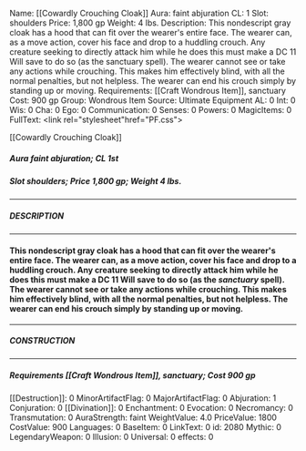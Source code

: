 Name: [[Cowardly Crouching Cloak]]
Aura: faint abjuration
CL: 1
Slot: shoulders
Price: 1,800 gp
Weight: 4 lbs.
Description: This nondescript gray cloak has a hood that can fit over the wearer's entire face. The wearer can, as a move action, cover his face and drop to a huddling crouch. Any creature seeking to directly attack him while he does this must make a DC 11 Will save to do so (as the sanctuary spell). The wearer cannot see or take any actions while crouching. This makes him effectively blind, with all the normal penalties, but not helpless. The wearer can end his crouch simply by standing up or moving.
Requirements: [[Craft Wondrous Item]], sanctuary
Cost: 900 gp
Group: Wondrous Item
Source: Ultimate Equipment
AL: 0
Int: 0
Wis: 0
Cha: 0
Ego: 0
Communication: 0
Senses: 0
Powers: 0
MagicItems: 0
FullText: <link rel="stylesheet"href="PF.css"><div class="heading"><p class="alignleft">[[Cowardly Crouching Cloak]]</p><div style="clear: both;"></div></div><div><h5><b>Aura </b>faint abjuration; <b>CL </b>1st</h5><h5><b>Slot </b>shoulders; <b>Price </b>1,800 gp; <b>Weight </b>4 lbs.</h5></div><hr/><div><h5><b>DESCRIPTION</b></h5></div><hr/><div><h4><p>This nondescript gray cloak has a hood that can fit over the wearer's entire face. The wearer can, as a move action, cover his face and drop to a huddling crouch. Any creature seeking to directly attack him while he does this must make a DC 11 Will save to do so (as the <i>sanctuary</i> spell). The wearer cannot see or take any actions while crouching. This makes him effectively blind, with all the normal penalties, but not helpless. The wearer can end his crouch simply by standing up or moving.</p></h4></div><hr/><div><h5><b>CONSTRUCTION</b></h5></div><hr/><div><h5><b>Requirements </b>[[Craft Wondrous Item]], <i>sanctuary</i>; <b>Cost </b>900 gp</h5></div>
[[Destruction]]: 0
MinorArtifactFlag: 0
MajorArtifactFlag: 0
Abjuration: 1
Conjuration: 0
[[Divination]]: 0
Enchantment: 0
Evocation: 0
Necromancy: 0
Transmutation: 0
AuraStrength: faint
WeightValue: 4.0
PriceValue: 1800
CostValue: 900
Languages: 0
BaseItem: 0
LinkText: 0
id: 2080
Mythic: 0
LegendaryWeapon: 0
Illusion: 0
Universal: 0
effects: 0
